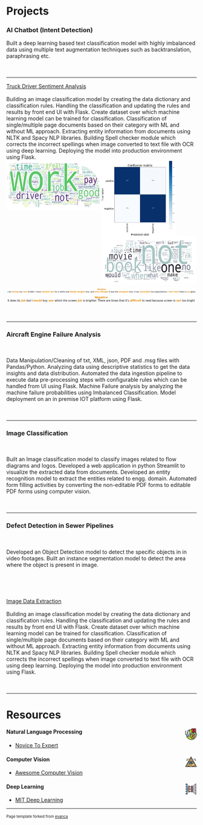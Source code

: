 # Projects

### AI Chatbot (Intent Detection)
Built a deep learning based text classification model with highly imbalanced data using multiple text augmentation techniques such as backtranslation, paraphrasing etc.
<br><br>
<a href="#"><img src="https://img.shields.io/badge/Python-white?logo=Python" alt=""></a>
<a href="#"><img src="https://img.shields.io/badge/Jupyter-white?logo=Jupyter" alt=""></a>
<a href="#"><img src="https://img.shields.io/badge/pandas-%23150458.svg?logo=pandas&logoColor=white" alt=""></a>
<a href="#"><img src="https://img.shields.io/badge/sklearn-white?logo=scikit-learn" alt=""></a>
<a href="#"><img src="https://img.shields.io/badge/Transformers-white?logo=transformer" alt=""></a>
<a href="#"><img src="https://img.shields.io/badge/AWS-%23FF9900.svg?logo=amazon-aws&logoColor=white" alt=""></a>
<a href="#"><img src="https://img.shields.io/badge/github-121013?logo=github&logoColor=white" alt=""></a>
<a href="#"><img src="https://img.shields.io/badge/jenkins-%232C5263.svg?logo=jenkins&logoColor=white" alt=""></a>


---
[Truck Driver Sentiment Analysis](/pdf/truck_driver_sentiment_analysis.pdf)
<br><br>
Building an image classification model by creating the data dictionary and classification rules. Handling the classification and updating the rules and results by front end UI with Flask. Create dataset over which machine learning model can be trained for classification. Classification of single/multiple page documents based on their category with ML and without ML approach. Extracting entity information from documents using NLTK and Spacy NLP libraries. Building Spell checker module which corrects the incorrect spellings when image converted to text file with OCR using deep learning. Deploying the model into production environment using Flask.
<br>
<img src="images/sentiment_analysis_cm.jpg?raw=true" width="200" height="200" align="middle"/>
<img src="images/sentiment_analysis_wc_pos.jpg?raw=true" width="250" height="130" align="left"/>
<img src="images/sentiment_analysis_wc.jpg?raw=true" width="250" height="130" align="right"/>
<img src="images/sentiment_analysis_1.jpg?raw=true" align="middle"/>
<img src="images/sentiment_analysis_2.jpg?raw=true" align="middle"/>
<br><br>
<a href="#"><img src="https://img.shields.io/badge/Python-white?logo=Python" alt=""></a>
<a href="#"><img src="https://img.shields.io/badge/Jupyter-white?logo=Jupyter" alt=""></a>
<a href="#"><img src="https://img.shields.io/badge/pandas-%23150458.svg?logo=pandas&logoColor=white" alt=""></a>
<a href="#"><img src="https://img.shields.io/badge/sklearn-white?logo=scikit-learn" alt=""></a>
<a href="#"><img src="https://img.shields.io/badge/flask-%23000.svg?logo=flask&logoColor=white" alt=""></a>
<a href="#"><img src="https://img.shields.io/badge/Matplotlib-%23ffffff.svg?logo=Matplotlib&logoColor=black" alt=""></a>


---

### Aircraft Engine Failure Analysis
<br><br>
Data Manipulation/Cleaning of txt, XML, json, PDF and .msg files with Pandas/Python. Analyzing data using descriptive statistics to get the data insights and data distribution. Automated the data ingestion pipeline to execute data pre-processing steps with configurable rules which can be handled from UI using Flask. Machine Failure analysis by analyzing the machine failure probabilities using Imbalanced Classification. Model deployment on an in premise IOT platform using Flask.
<br><br>
<a href="#"><img src="https://img.shields.io/badge/Python-white?logo=Python" alt=""></a>
<a href="#"><img src="https://img.shields.io/badge/Jupyter-white?logo=Jupyter" alt=""></a>
<a href="#"><img src="https://img.shields.io/badge/pandas-%23150458.svg?logo=pandas&logoColor=white" alt=""></a>
<a href="#"><img src="https://img.shields.io/badge/sklearn-white?logo=scikit-learn" alt=""></a>
<a href="#"><img src="https://img.shields.io/badge/Matplotlib-%23ffffff.svg?logo=Matplotlib&logoColor=black" alt=""></a>

---

### Image Classification
<br><br>
Built an Image classification model to classify images related to flow diagrams and logos. Developed a web application in python Streamlit to visualize the extracted data from documents. Developed an entity recognition model to extract the entities related to engg. domain. Automated form filling activities by converting the non-editable PDF forms to editable PDF forms using computer vision.
<br><br>
<a href="#"><img src="https://img.shields.io/badge/Python-white?logo=Python" alt=""></a>
<a href="#"><img src="https://img.shields.io/badge/Jupyter-white?logo=Jupyter" alt=""></a>
<a href="#"><img src="https://img.shields.io/badge/opencv-%23white.svg?logo=opencv&logoColor=white" alt=""></a>
<a href="#"><img src="https://img.shields.io/badge/TensorFlow-%23FF6F00.svg?logo=TensorFlow&logoColor=white" alt=""></a>
<a href="#"><img src="https://img.shields.io/badge/-streamlit-yellowgreen" alt=""></a>
<a href="#"><img src="https://img.shields.io/badge/azure-%230072C6.svg?logo=microsoftazure&logoColor=white" alt=""></a>

---
### Defect Detection in Sewer Pipelines
<br><br>
Developed an Object Detection model to detect the specific objects in in video footages.
Built an instance segmentation model to detect the area where the object is present in image.

<br><br>
<a href="#"><img src="https://img.shields.io/badge/Python-white?logo=Python" alt=""></a>
<a href="#"><img src="https://img.shields.io/badge/Jupyter-white?logo=Jupyter" alt=""></a>
<a href="#"><img src="https://img.shields.io/badge/opencv-%23white.svg?logo=opencv&logoColor=white" alt=""></a>
<a href="#"><img src="https://img.shields.io/badge/Transformers-white?logo=transformer" alt=""></a>
<a href="#"><img src="https://img.shields.io/badge/TensorFlow-%23FF6F00.svg?logo=TensorFlow&logoColor=white" alt=""></a>
<a href="#"><img src="https://img.shields.io/badge/azure-%230072C6.svg?logo=microsoftazure&logoColor=white" alt=""></a>

[Image Data Extraction](/pdf/checkbox_detection.pdf)
<br><br>
Building an image classification model by creating the data dictionary and classification rules. Handling the classification and updating the rules and results by front end UI with Flask. Create dataset over which machine learning model can be trained for classification. Classification of single/multiple page documents based on their category with ML and without ML approach. Extracting entity information from documents using NLTK and Spacy NLP libraries. Building Spell checker module which corrects the incorrect spellings when image converted to text file with OCR using deep learning. Deploying the model into production environment using Flask.
<br><br>
<a href="#"><img src="https://img.shields.io/badge/Python-white?logo=Python" alt=""></a>
<a href="#"><img src="https://img.shields.io/badge/Jupyter-white?logo=Jupyter" alt=""></a>
<a href="#"><img src="https://img.shields.io/badge/opencv-%23white.svg?logo=opencv&logoColor=white" alt=""></a>
<a href="#"><img src="https://img.shields.io/badge/TensorFlow-%23FF6F00.svg?logo=TensorFlow&logoColor=white" alt=""></a>

---

# Resources

#### Natural Language Processing <img src="images/nlp.png?raw=true" width="30" height="30" align="right"/>
- [Novice To Expert](https://github.com/graykode/nlp-tutorial)

#### Computer Vision <img src="images/cv.png?raw=true" width="30" height="30" align="right"/>
- [Awesome Computer Vision](https://github.com/jbhuang0604/awesome-computer-vision)

#### Deep Learning <img src="images/deep-learning.png?raw=true" width="30" height="30" align="right"/>
- [MIT Deep Learning](https://www.youtube.com/watch?v=QDX-1M5Nj7s&list=PLtBw6njQRU-rwp5__7C0oIVt26ZgjG9NI)


---

<p style="font-size:10px">Page template forked from <a href="https://github.com/evanca/quick-portfolio">evanca</a></p>
<!-- Remove above link if you don't want to attibute -->
